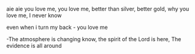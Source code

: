 aie aie you love me,  you love me, better than silver, better gold, 
why you love me, I never know

even when i turn my back - you love me

-The atmosphere is changing know, the spirit of the Lord is here, The evidence is all around